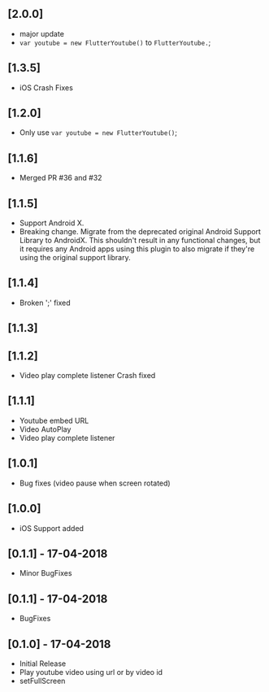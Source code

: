 ## [2.0.0]

- major update
- `var youtube = new FlutterYoutube()` to `FlutterYoutube.`;

## [1.3.5]

- iOS Crash Fixes


## [1.2.0]

- Only use `var youtube = new FlutterYoutube()`;

## [1.1.6]

- Merged PR #36 and #32

## [1.1.5]

- Support Android X.
- Breaking change. Migrate from the deprecated original Android Support Library to AndroidX. This shouldn't result in any functional changes, but it requires any Android apps using this plugin to also migrate if they're using the original support library.

## [1.1.4]

- Broken ';' fixed

## [1.1.3]

## [1.1.2]

- Video play complete listener Crash fixed

## [1.1.1]

- Youtube embed URL
- Video AutoPlay
- Video play complete listener

## [1.0.1]

- Bug fixes (video pause when screen rotated)

## [1.0.0]

- iOS Support added

## [0.1.1] - 17-04-2018

- Minor BugFixes

## [0.1.1] - 17-04-2018

- BugFixes

## [0.1.0] - 17-04-2018

- Initial Release
- Play youtube video using url or by video id
- setFullScreen

